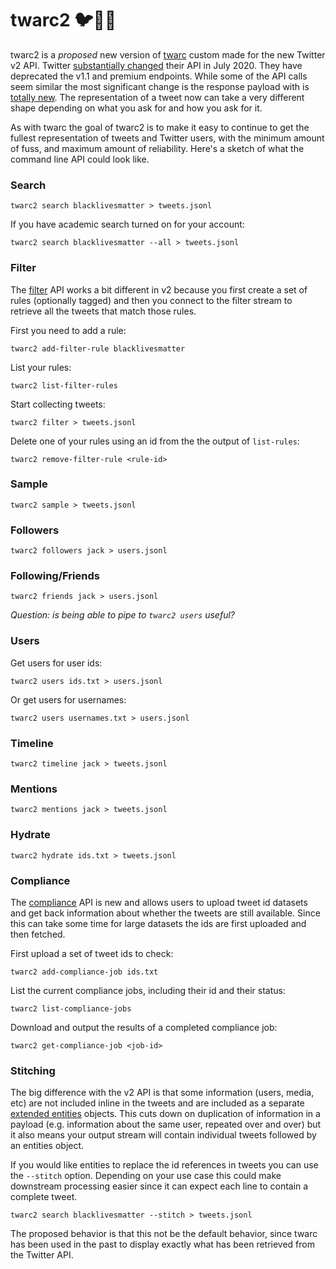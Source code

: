 # twarc2 🐦🐍💾

twarc2 is a *proposed* new version of [twarc] custom made for the new
Twitter v2 API. Twitter [substantially changed] their API in July 2020.
They have deprecated the v1.1 and premium endpoints. While some of the API
calls seem similar the most significant change is the response payload with
is [totally new]. The representation of a tweet now can take a very
different shape depending on what you ask for and how you ask for it. 

As with twarc the goal of twarc2 is to make it easy to continue to get the
fullest representation of tweets and Twitter users, with the minimum amount
of fuss, and maximum amount of reliability. Here's a sketch of what the
command line API could look like.

### Search

```shell
twarc2 search blacklivesmatter > tweets.jsonl
```

If you have academic search turned on for your account:

```shell
twarc2 search blacklivesmatter --all > tweets.jsonl
```

### Filter

The [filter] API works a bit different in v2 because you first create a set
of rules (optionally tagged) and then you connect to the filter stream to
retrieve all the tweets that match those rules.

First you need to add a rule:

```shell
twarc2 add-filter-rule blacklivesmatter
```

List your rules:

```shell
twarc2 list-filter-rules
```

Start collecting tweets:

```
twarc2 filter > tweets.jsonl
```

Delete one of your rules using an id from the the output of `list-rules`:

```shell
twarc2 remove-filter-rule <rule-id>
```

### Sample

```shell
twarc2 sample > tweets.jsonl
```

### Followers

```shell
twarc2 followers jack > users.jsonl
```

### Following/Friends

```shell
twarc2 friends jack > users.jsonl
```

*Question: is being able to pipe to `twarc2 users` useful?*

### Users

Get users for user ids:

```shell
twarc2 users ids.txt > users.jsonl
```

Or get users for usernames:

```shell
twarc2 users usernames.txt > users.jsonl
```

### Timeline

```shell
twarc2 timeline jack > tweets.jsonl
```

### Mentions

```shell
twarc2 mentions jack > tweets.jsonl
```

### Hydrate

```shell
twarc2 hydrate ids.txt > tweets.jsonl
```

### Compliance

The [compliance] API is new and allows users to upload tweet id datasets
and get back information about whether the tweets are still available.
Since this can take some time for large datasets the ids are first uploaded
and then fetched.

First upload a set of tweet ids to check:

```shell
twarc2 add-compliance-job ids.txt
```

List the current compliance jobs, including their id and their status:

```shell
twarc2 list-compliance-jobs
```

Download and output the results of a completed compliance job:

```shell
twarc2 get-compliance-job <job-id>
```

### Stitching

The big difference with the v2 API is that some information (users, media,
etc) are not included inline in the tweets and are included as a separate
[extended entities] objects. This cuts down on duplication of information in
a payload (e.g. information about the same user, repeated over and over)
but it also means your output stream will contain individual tweets followed
by an entities object.

If you would like entities to replace the id references in tweets you
can use the `--stitch` option. Depending on your use case this could make
downstream processing easier since it can expect each line to contain
a complete tweet.

```shell
twarc2 search blacklivesmatter --stitch > tweets.jsonl
```

The proposed behavior is that this not be the default behavior, since twarc has been used in the past to display exactly what has been retrieved from the Twitter API.

[twarc]: https://github.com/docnow/twarc
[substantially changed]: https://blog.twitter.com/developer/en_us/topics/tools/2020/introducing_new_twitter_api.html
[totally new]: https://blog.twitter.com/developer/en_us/topics/tips/2020/understanding-the-new-tweet-payload.html
[filter]: https://developer.twitter.com/en/docs/twitter-api/tweets/filtered-stream/introduction
[compliance]: https://developer.twitter.com/en/docs/twitter-api/tweets/compliance/introduction
[extended entities]: https://developer.twitter.com/en/docs/twitter-api/v1/data-dictionary/object-model/extended-entities
